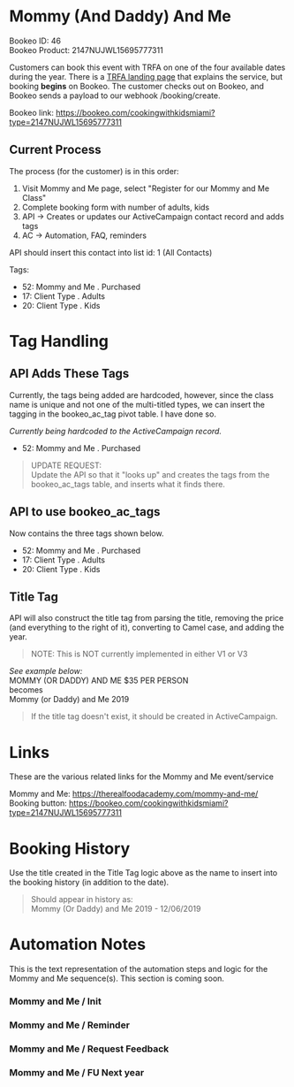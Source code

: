 # Mommy (And Daddy) And Me
Bookeo ID: 46  
Bookeo Product: 2147NUJWL15695777311  

Customers can book this event with TRFA on one of the four available dates during the year. There is a [TRFA landing page](https://therealfoodacademy.com/mommy-and-me/) that explains the service, but booking **begins** on Bookeo. The customer checks out on Bookeo, and Bookeo sends a payload to our webhook /booking/create. 
 
Bookeo link: https://bookeo.com/cookingwithkidsmiami?type=2147NUJWL15695777311  

## Current Process
The process (for the customer) is in this order:
 1) Visit Mommy and Me page, select "Register for our Mommy and Me Class"
 2) Complete booking form with number of adults, kids    
 3) API -> Creates or updates our ActiveCampaign contact record and adds tags
 4) AC -> Automation, FAQ, reminders

API should insert this contact into list id: 1 (All Contacts)  

Tags: 
 * 52: Mommy and Me . Purchased
 * 17: Client Type . Adults  
 * 20: Client Type . Kids  


# Tag Handling
## API Adds These Tags
Currently, the tags being added are hardcoded, however, since the class name is unique and not one of the multi-titled types, we can insert the tagging in the bookeo_ac_tag pivot table. I have done so.    

_Currently being hardcoded to the ActiveCampaign record._  
 * 52: Mommy and Me . Purchased

> UPDATE REQUEST:  
Update the API so that it "looks up" and creates the tags from the bookeo_ac_tags table, and inserts what it finds there. 

## API to use bookeo_ac_tags
Now contains the three tags shown below.  
 * 52: Mommy and Me . Purchased
 * 17: Client Type . Adults  
 * 20: Client Type . Kids  

## Title Tag
API will also construct the title tag from parsing the title, removing the price (and everything to the right of it), converting to Camel case, and adding the year.  
> NOTE: This is NOT currently implemented in either V1 or V3  

_See example below:_  
MOMMY (OR DADDY) AND ME $35 PER PERSON   
becomes  
Mommy (or Daddy) and Me 2019  

> If the title tag doesn't exist, it should be created in ActiveCampaign.  

# Links
These are the various related links for the Mommy and Me event/service

Mommy and Me: https://therealfoodacademy.com/mommy-and-me/  
Booking button: https://bookeo.com/cookingwithkidsmiami?type=2147NUJWL15695777311  

# Booking History
Use the title created in the Title Tag logic above as the name to insert into the booking history (in addition to the date).  

> Should appear in history as:  
 Mommy (Or Daddy) and Me 2019 - 12/06/2019  

# Automation Notes  
This is the text representation of the automation steps and logic for the Mommy and Me sequence(s). This section is coming soon.  

### Mommy and Me / Init

### Mommy and Me / Reminder
### Mommy and Me / Request Feedback
### Mommy and Me / FU Next year